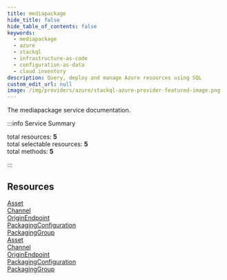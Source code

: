 ```yaml
---
title: mediapackage
hide_title: false
hide_table_of_contents: false
keywords:
  - mediapackage
  - azure
  - stackql
  - infrastructure-as-code
  - configuration-as-data
  - cloud inventory
description: Query, deploy and manage Azure resources using SQL
custom_edit_url: null
image: /img/providers/azure/stackql-azure-provider-featured-image.png
---
```


The mediapackage service documentation.

:::info Service Summary

<div class="row">
<div class="providerDocColumn">
<span>total resources:&nbsp;<b>5</b></span><br />
<span>total selectable resources:&nbsp;<b>5</b></span><br />
<span>total methods:&nbsp;<b>5</b></span><br />
</div>
</div>

:::

## Resources
<div class="row">
<div class="providerDocColumn">
<a href="/providers/azure/mediapackage/Asset/">Asset</a><br />
<a href="/providers/azure/mediapackage/Channel/">Channel</a><br />
<a href="/providers/azure/mediapackage/OriginEndpoint/">OriginEndpoint</a><br />
<a href="/providers/azure/mediapackage/PackagingConfiguration/">PackagingConfiguration</a><br />
<a href="/providers/azure/mediapackage/PackagingGroup/">PackagingGroup</a>
</div>
<div class="providerDocColumn">
<a href="/providers/azure/mediapackage/Asset/">Asset</a><br />
<a href="/providers/azure/mediapackage/Channel/">Channel</a><br />
<a href="/providers/azure/mediapackage/OriginEndpoint/">OriginEndpoint</a><br />
<a href="/providers/azure/mediapackage/PackagingConfiguration/">PackagingConfiguration</a><br />
<a href="/providers/azure/mediapackage/PackagingGroup/">PackagingGroup</a>
</div>
</div>